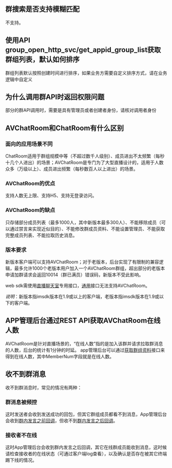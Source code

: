 ## 群搜索是否支持模糊匹配
不支持。

## 使用API group\_open\_http\_svc/get\_appid\_group\_list获取群组列表，默认如何排序
群组列表默认按照创建时间进行排序，如果业务方需要自定义排序方式，请在业务逻辑中自定义

## 为什么调用群API时返回权限问题
部分的群API调用时，需要是具有管理员或者创建者身份，请核对调用者身份

## AVChatRoom和ChatRoom有什么区别
### 面向的应用场景不同
ChatRoom适用于群组规模中等（不超过数千人级别）、成员进出不太频繁（每秒十几个人进出）的场景；AVChatRoom是专门为了大型直播设计的，适用于人数众多（万级以上）、成员进出频繁（每秒数百人以上进出）的场景。
### AVChatRoom的优点
支持人数无上限、支持H5、支持无登录访问。
### AVChatRoom的缺点
只存储部分成员列表（最多1000人，其中新版本最多300人）、不能移除成员（可以通过禁言来实现近似目的）、不能修改群成员资料、不能设置管理员、不能获取完整成员列表、不能拉取历史消息。
### 版本要求
新版本客户端可以支持AVChatRoom；对于老版本，后台实现了有限制的兼容逻辑，最多允许1000个老版本用户加入一个AVChatRoom群组，超出部分的老版本申请加群请求会返回10014（群已满员）错误码，新版本不受此影响。

web sdk需使用[直播聊天室](http://tcecqpoc.fsphere.cn/doc/product/269/4105)专用接口，[通用](http://tcecqpoc.fsphere.cn/doc/product/269/4196)接口无法支持AVChatRoom。

*说明*：新版本指imsdk版本在1.9或以上的客户端，老版本指imsdk版本在1.9或以下的客户端。

## APP管理后台通过REST API获取AVChatRoom在线人数
AVChatRoom是针对直播场景的，“在线人数”指的是加入该群并请求拉取群消息的人数，后台的统计有1分钟的时延。
app管理后台可以通过[获取群组资料](http://tcecqpoc.fsphere.cn/doc/product/269/1616)接口来得到在线人数，其中MemberNum字段就是在线人数。

## 收不到群消息
收不到群消息时，常见的情况有两种：
### 群消息被频控
这时发送者会收到发送成功的回包，但其它群组成员都看不到消息，App管理后台会收到[群内发言之前回调](/doc/product/269/1619)，但收不到[群内发言之后回调](/doc/product/269/2661)。
### 接收者不在线
这时App管理后台会收到群内发言之后回调，其它在线群成员能收到消息，这时候请检查接收者的在线状态（可通过客户端log查看），以及确认是否存在被其它终端踢下线的情况。